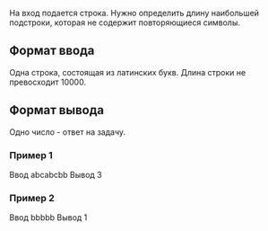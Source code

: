 На вход подается строка. Нужно определить длину наибольшей подстроки, которая не содержит повторяющиеся символы.

## Формат ввода

Одна строка, состоящая из латинских букв. Длина строки не превосходит 10000.

## Формат вывода

Одно число - ответ на задачу.

### Пример 1

Ввод
abcabcbb
Вывод
3

### Пример 2

Ввод
bbbbb
Вывод
1
